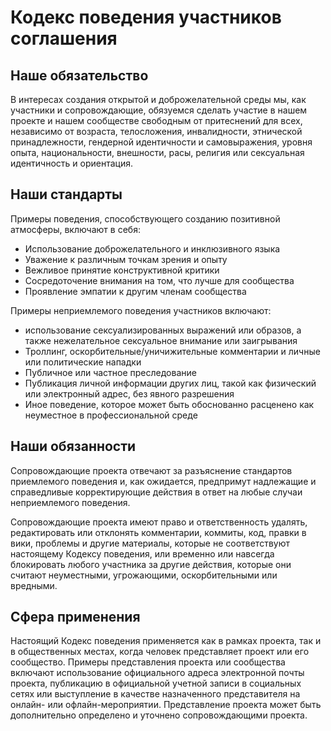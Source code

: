 # Кодекс поведения участников соглашения

## Наше обязательство

В интересах создания открытой и доброжелательной среды мы, как участники и сопровождающие, обязуемся сделать участие в нашем проекте и нашем сообществе свободным от притеснений для всех, независимо от возраста, телосложения, инвалидности, этнической принадлежности, гендерной идентичности и самовыражения, уровня опыта, национальности, внешности, расы, религия или сексуальная идентичность и ориентация.

## Наши стандарты

Примеры поведения, способствующего созданию позитивной атмосферы, включают в себя:

-   Использование доброжелательного и инклюзивного языка
-   Уважение к различным точкам зрения и опыту
-   Вежливое принятие конструктивной критики
-   Сосредоточение внимания на том, что лучше для сообщества
-   Проявление эмпатии к другим членам сообщества

Примеры неприемлемого поведения участников включают:

-   использование сексуализированных выражений или образов, а также нежелательное сексуальное внимание или заигрывания
-   Троллинг, оскорбительные/уничижительные комментарии и личные или политические нападки
-   Публичное или частное преследование
-   Публикация личной информации других лиц, такой как физический или электронный адрес, без явного разрешения
-   Иное поведение, которое может быть обоснованно расценено как неуместное в профессиональной среде

## Наши обязанности

Сопровождающие проекта отвечают за разъяснение стандартов приемлемого поведения и, как ожидается, предпримут надлежащие и справедливые корректирующие действия в ответ на любые случаи неприемлемого поведения.

Сопровождающие проекта имеют право и ответственность удалять, редактировать или отклонять комментарии, коммиты, код, правки в вики, проблемы и другие материалы, которые не соответствуют настоящему Кодексу поведения, или временно или навсегда блокировать любого участника за другие действия, которые они считают неуместными, угрожающими, оскорбительными или вредными.

## Сфера применения

Настоящий Кодекс поведения применяется как в рамках проекта, так и в общественных местах, когда человек представляет проект или его сообщество. Примеры представления проекта или сообщества включают использование официального адреса электронной почты проекта, публикацию в официальной учетной записи в социальных сетях или выступление в качестве назначенного представителя на онлайн- или офлайн-мероприятии. Представление проекта может быть дополнительно определено и уточнено сопровождающими проекта.
